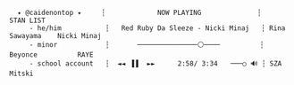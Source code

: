       ✦ @caidenontop ✦     ┆             NOW PLAYING              ┆          STAN LIST           
         - he/him           ┆   Red Ruby Da Sleeze - Nicki Minaj   ┆ Rina Sawayama    Nicki Minaj 
         - minor            ┆       ───────────────⚪────          ┆ Beyonce          RAYE        
         - school account   ┆  ◄◄⠀▐▐ ⠀►►⠀⠀ ⠀ 2:58/ 3:34 ⠀ ───○ 🔊 ┆ SZA              Mitski      
 
<!---
caidenontop/caidenontop is a ✨ special ✨ repository because its `README.md` (this file) appears on your GitHub profile.
You can click the Preview link to take a look at your changes.
--->
